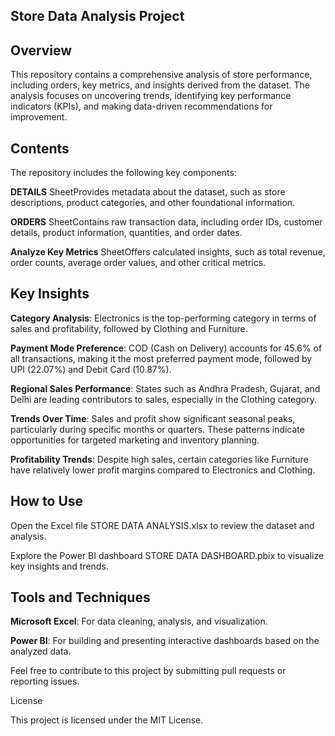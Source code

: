 ## Store Data Analysis Project

## Overview

This repository contains a comprehensive analysis of store performance, including orders, key metrics, and insights derived from the dataset. The analysis focuses on uncovering trends, identifying key performance indicators (KPIs), and making data-driven recommendations for improvement.

## Contents

The repository includes the following key components:

**DETAILS** SheetProvides metadata about the dataset, such as store descriptions, product categories, and other foundational information.

**ORDERS** SheetContains raw transaction data, including order IDs, customer details, product information, quantities, and order dates.

**Analyze Key Metrics** SheetOffers calculated insights, such as total revenue, order counts, average order values, and other critical metrics.

## Key Insights

**Category Analysis**: Electronics is the top-performing category in terms of sales and profitability, followed by Clothing and Furniture.

**Payment Mode Preference**: COD (Cash on Delivery) accounts for 45.6% of all transactions, making it the most preferred payment mode, followed by UPI (22.07%) and Debit Card (10.87%).

**Regional Sales Performance**: States such as Andhra Pradesh, Gujarat, and Delhi are leading contributors to sales, especially in the Clothing category.

**Trends Over Time**: Sales and profit show significant seasonal peaks, particularly during specific months or quarters. These patterns indicate opportunities for targeted marketing and inventory planning.

**Profitability Trends**: Despite high sales, certain categories like Furniture have relatively lower profit margins compared to Electronics and Clothing.

## How to Use

Open the Excel file STORE DATA ANALYSIS.xlsx to review the dataset and analysis.

Explore the Power BI dashboard STORE DATA DASHBOARD.pbix to visualize key insights and trends.

## Tools and Techniques

**Microsoft Excel**: For data cleaning, analysis, and visualization.

**Power BI**: For building and presenting interactive dashboards based on the analyzed data.



Feel free to contribute to this project by submitting pull requests or reporting issues.

License

This project is licensed under the MIT License.

